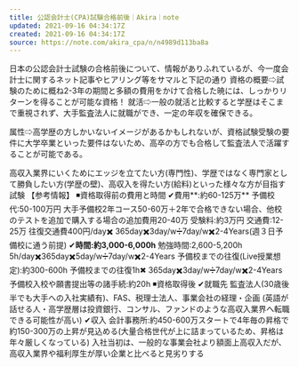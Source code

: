 ```yaml
---
title: 公認会計士(CPA)試験合格前後｜Akira｜note
updated: 2021-09-16 04:34:17Z
created: 2021-09-16 04:34:17Z
source: https://note.com/akira_cpa/n/n4989d113ba8a
---
```


日本の公認会計士試験の合格前後について、情報がありふれているが、今一度会計士に関するネット記事やヒアリング等をサマルと下記の通り
資格の概要⇨試験のために概ね2-3年の期間と多額の費用をかけて合格した暁には、しっかりリターンを得ることが可能な資格！
就活⇨一般の就活と比較すると学歴はそこまで重視されず、大手監査法人に就職ができ、一定の年収を確保できる。

属性⇨高学歴の方しかいないイメージがあるかもしれないが、資格試験受験の要件に大学卒業といった要件はないため、高卒の方でも合格して監査法人で活躍することが可能である。

高収入業界にいくためにエッジを立てたい方(専門性)、学歴ではなく専門家として勝負したい方(学歴の壁)、高収入を得たい方(給料)といった様々な方が目指す試験
【参考情報】
◾️資格取得前の費用と時間
✔︎費用**:約60-125万**
予備校代:50-100万円
大手予備校2年コース50-60万＋2年で合格できない場合、他校のテストを追加で購入する場合の追加費用20-40万
受験料:約3万円
交通費:12-25万
往復交通費400円/day✖️ 365day✖️3day/w➗7day/w✖️2-4Years(週３日予備校に通う前提)
✔︎**時間:約3,000-6,000h**
勉強時間:2,600-5,200h
5h/day✖️365day✖️5day/w➗7day/w✖️2-4Years
予備校までの往復(Live授業想定):約300-600h
予備校までの往復1h✖ 365day✖️3day/w➗7day/w✖️2-4Years
予備校入校や願書提出等の諸手続:約20h
◾️資格取得後
✔︎就職先
監査法人(30歳後半でも大手への入社実績有)、FAS、税理士法人、事業会社の経理・企画
(英語が話せる人・高学歴層は投資銀行、コンサル、ファンドのような高収入業界へ転職できる可能性が高い)
✔︎収入
会計事務所:約450-600万スタートで4年毎の昇格で約150-300万の上昇が見込める(大量合格世代が上に詰まっているため、昇格は年々厳しくなっている)
入社当初は、一般的な事業会社より額面上高収入だが、高収入業界や福利厚生が厚い企業と比べると見劣りする